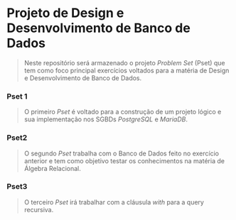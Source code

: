 # Projeto de Design e Desenvolvimento de Banco de Dados
> Neste repositório será armazenado o projeto _Problem Set_ (Pset) que tem como foco principal exercícios voltados para a matéria de Design e Desenvolvimento de Banco de Dados.


### Pset 1
> O primeiro _Pset_ é voltado para a construção de um projeto lógico e sua implementação nos SGBDs _PostgreSQL_ e _MariaDB_.


### Pset2
> O segundo _Pset_ trabalha com o Banco de Dados feito no exercício anterior e tem como objetivo testar os conhecimentos na matéria de Álgebra Relacional.

### Pset3
> O terceiro _Pset_ irá trabalhar com a cláusula _with_ para a query recursiva. 
